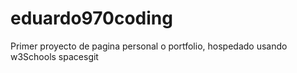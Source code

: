 # eduardo970coding

Primer proyecto de pagina personal o portfolio, hospedado usando w3Schools spacesgit